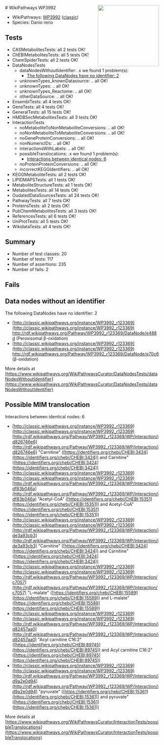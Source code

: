 <img style="float: right; width: 200px" src="https://upload.wikimedia.org/wikipedia/commons/thumb/8/83/Wplogo_with_text_500.png/640px-Wplogo_with_text_500.png" />
# WikiPathways WP3992

* WikiPathways: [WP3992](https://wikipathways.org/pathways/WP3992) ([classic](https://classic.wikipathways.org/instance/WP3992))
* Species: Danio rerio
## Tests
* CASMetabolitesTests: all 2 tests OK!
* ChEBIMetabolitesTests: all 5 tests OK!
* ChemSpiderTests: all 2 tests OK!
* DataNodesTests
    * dataNodesWithoutIdentifier: .x we found 1 problem(s):
        * [The following DataNodes have no identifier: 2](#d2d32fa1)
    * unknownTypes_knownDatasource: .. all OK!
    * unknownTypes: .. all OK!
    * unknownTypes_Reactome: .. all OK!
    * otherDataSource: .. all OK!
* EnsemblTests: all 4 tests OK!
* GeneTests: all 4 tests OK!
* GeneralTests: all 15 tests OK!
* HMDBSecMetabolitesTests: all 3 tests OK!
* InteractionTests
    * noMetaboliteToNonMetaboliteConversions: .. all OK!
    * noNonMetaboliteToMetaboliteConversions: .. all OK!
    * noGeneProteinConversions: .. all OK!
    * nonNumericIDs: .. all OK!
    * interactionsWithLabels: .. all OK!
    * possibleTranslocations: .x we found 1 problem(s):
        * [Interactions between identical nodes: 6](#1c11820b)
    * noProteinProteinConversions: .. all OK!
    * incorrectKEGGIdentifiers: .. all OK!
* KEGGMetaboliteTests: all 2 tests OK!
* LIPIDMAPSTests: all 1 tests OK!
* MetaboliteStructureTests: all 1 tests OK!
* MetabolitesTests: all 14 tests OK!
* OudatedDataSourcesTests: all 24 tests OK!
* PathwayTests: all 7 tests OK!
* ProteinsTests: all 2 tests OK!
* PubChemMetabolitesTests: all 3 tests OK!
* ReferencesTests: all 6 tests OK!
* UniProtTests: all 5 tests OK!
* WikidataTests: all 4 tests OK!


## Summary

* Number of test classes: 20
* Number of tests: 117
* Number of assertions: 235
* Number of fails: 2

## Fails

<a name="d2d32fa1" />

## Data nodes without an identifier

The following DataNodes have no identifier: 2

* [http://classic.wikipathways.org/instance/WP3992_r123369](http://classic.wikipathways.org/instance/WP3992_r123369) http://rdf.wikipathways.org/Pathway/WP3992_r123369/DataNode/e488d (Peroxisomal β-oxidation)
* [http://classic.wikipathways.org/instance/WP3992_r123369](http://classic.wikipathways.org/instance/WP3992_r123369) http://rdf.wikipathways.org/Pathway/WP3992_r123369/DataNode/e70c6 (β-oxidation)


More details at [https://www.wikipathways.org/WikiPathwaysCurator/DataNodesTests/dataNodesWithoutIdentifier](https://www.wikipathways.org/WikiPathwaysCurator/DataNodesTests/dataNodesWithoutIdentifier)

<a name="1c11820b" />

## Possible MIM translocation

Interactions between identical nodes: 6

* [http://classic.wikipathways.org/instance/WP3992_r123369](http://classic.wikipathways.org/instance/WP3992_r123369) [http://rdf.wikipathways.org/Pathway/WP3992_r123369/WP/Interaction/id826746e6](http://rdf.wikipathways.org/Pathway/WP3992_r123369/WP/Interaction/id826746e6) "Carnitine" ([https://identifiers.org/chebi/CHEBI:3424](https://identifiers.org/chebi/CHEBI:3424)) and 
Carnitine" ([https://identifiers.org/chebi/CHEBI:3424](https://identifiers.org/chebi/CHEBI:3424))
* [http://classic.wikipathways.org/instance/WP3992_r123369](http://classic.wikipathways.org/instance/WP3992_r123369) [http://rdf.wikipathways.org/Pathway/WP3992_r123369/WP/Interaction/idf83b046a](http://rdf.wikipathways.org/Pathway/WP3992_r123369/WP/Interaction/idf83b046a) "Acetyl-CoA" ([https://identifiers.org/chebi/CHEBI:15351](https://identifiers.org/chebi/CHEBI:15351)) and 
Acetyl-CoA" ([https://identifiers.org/chebi/CHEBI:15351](https://identifiers.org/chebi/CHEBI:15351))
* [http://classic.wikipathways.org/instance/WP3992_r123369](http://classic.wikipathways.org/instance/WP3992_r123369) [http://rdf.wikipathways.org/Pathway/WP3992_r123369/WP/Interaction/ide3a93cb3](http://rdf.wikipathways.org/Pathway/WP3992_r123369/WP/Interaction/ide3a93cb3) "Carnitine" ([https://identifiers.org/chebi/CHEBI:3424](https://identifiers.org/chebi/CHEBI:3424)) and 
Carnitine" ([https://identifiers.org/chebi/CHEBI:3424](https://identifiers.org/chebi/CHEBI:3424))
* [http://classic.wikipathways.org/instance/WP3992_r123369](http://classic.wikipathways.org/instance/WP3992_r123369) [http://rdf.wikipathways.org/Pathway/WP3992_r123369/WP/Interaction/c7057](http://rdf.wikipathways.org/Pathway/WP3992_r123369/WP/Interaction/c7057) "L-malate" ([https://identifiers.org/chebi/CHEBI:15589](https://identifiers.org/chebi/CHEBI:15589)) and 
L-malate" ([https://identifiers.org/chebi/CHEBI:15589](https://identifiers.org/chebi/CHEBI:15589))
* [http://classic.wikipathways.org/instance/WP3992_r123369](http://classic.wikipathways.org/instance/WP3992_r123369) [http://rdf.wikipathways.org/Pathway/WP3992_r123369/WP/Interaction/id82457aa0](http://rdf.wikipathways.org/Pathway/WP3992_r123369/WP/Interaction/id82457aa0) "Acyl carnitine C16:2" ([https://identifiers.org/chebi/CHEBI:89745](https://identifiers.org/chebi/CHEBI:89745)) and 
Acyl carnitine C16:2" ([https://identifiers.org/chebi/CHEBI:89745](https://identifiers.org/chebi/CHEBI:89745))
* [http://classic.wikipathways.org/instance/WP3992_r123369](http://classic.wikipathways.org/instance/WP3992_r123369) [http://rdf.wikipathways.org/Pathway/WP3992_r123369/WP/Interaction/id9a2e0d94](http://rdf.wikipathways.org/Pathway/WP3992_r123369/WP/Interaction/id9a2e0d94) "pyruvate" ([https://identifiers.org/chebi/CHEBI:15361](https://identifiers.org/chebi/CHEBI:15361)) and 
pyruvate" ([https://identifiers.org/chebi/CHEBI:15361](https://identifiers.org/chebi/CHEBI:15361))


More details at [https://www.wikipathways.org/WikiPathwaysCurator/InteractionTests/possibleTranslocations](https://www.wikipathways.org/WikiPathwaysCurator/InteractionTests/possibleTranslocations)


